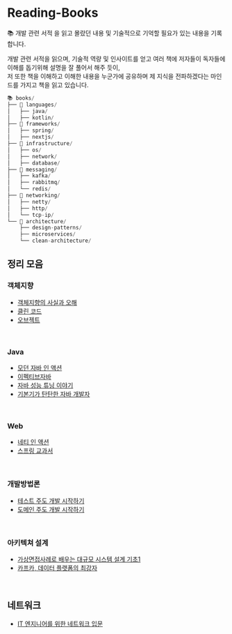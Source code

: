 # Reading-Books
📚 개발 관련 서적 을 읽고 몰랐던 내용 및 기술적으로 기억할 필요가 있는 내용을 기록합니다. <br>

개발 관련 서적을 읽으며, 기술적 역량 및 인사이트를 얻고 여러 책에 저자들이 독자들에 이해를 돕기위해 설명을 잘 풀어서 해주 듯이, <br>
저 또한 책을 이해하고 이해한 내용을 누군가에 공유하며 제 지식을 전파하겠다는 마인드를 가지고 책을 읽고 있습니다. <br>

```java
📚 books/
├── 📁 languages/
│   ├── java/
│   ├── kotlin/
├── 📁 frameworks/
│   ├── spring/
│   ├── nextjs/
├── 📁 infrastructure/
│   ├── os/
│   ├── network/
│   ├── database/
├── 📁 messaging/
│   ├── kafka/
│   ├── rabbitmq/
│   └── redis/
├── 📁 networking/
│   ├── netty/
│   ├── http/
│   └── tcp-ip/
└── 📁 architecture/
    ├── design-patterns/
    ├── microservices/
    └── clean-architecture/
```

## 정리 모음
### 객체지향
- <a href='https://github.com/Hyeonqz/Reading-Books/tree/main/Books-Docs/%EA%B0%9D%EC%B2%B4%EC%A7%80%ED%96%A5%EC%9D%98%EC%82%AC%EC%8B%A4%EA%B3%BC%EC%98%A4%ED%95%B4'>객체지향의 사실과 오해</a> <br>
- <a href='https://github.com/Hyeonqz/Reading-Books/tree/main/Books-Docs/%ED%81%B4%EB%A6%B0%EC%BD%94%EB%93%9C'>클린 코드 </a> <br>
- <a href='https://github.com/Hyeonqz/Reading-Books/tree/main/Books-Docs/%EC%98%A4%EB%B8%8C%EC%A0%9D%ED%8A%B8'>오브젝트</a>

<br>

### Java
- <a href='https://github.com/Hyeonqz/Reading-Books/tree/main/Books-Docs/%EB%AA%A8%EB%8D%98%EC%9E%90%EB%B0%94%EC%9D%B8%EC%95%A1%EC%85%98'>모던 자바 인 액션</a>
- <a href='https://github.com/Hyeonqz/Reading-Books/tree/main/%EC%9D%B4%ED%8E%99%ED%8B%B0%EB%B8%8C%EC%9E%90%EB%B0%94'>이펙티브자바 </a>
- <a href="">자바 성능 튜닝 이야기</a>
- <a href="">기본기가 탄탄한 자바 개발자</a>

<br>

### Web
- <a href='https://github.com/Hyeonqz/Reading-Books/tree/main/Books-Docs/%EB%84%A4%ED%8B%B0%EC%9D%B8%EC%95%A1%EC%85%98'>네티 인 액션</a>
- <a href='https://github.com/spring-docs-study/spring-study/tree/main/%EC%A7%84%ED%98%84%EA%B7%9C'>스프링 교과서</a>

<br>

### 개발방법론
- <a href=''>테스트 주도 개발 시작하기</a>
- <a href=''>도메인 주도 개발 시작하기</a>
  
<br>

### 아키텍쳐 설계
- <a href="https://github.com/Hyeonqz/Reading-Books/tree/main/%EA%B0%80%EC%83%81%EB%A9%B4%EC%A0%91%EC%82%AC%EB%A1%80%EB%A1%9C%EB%B0%B0%EC%9A%B0%EB%8A%94%EB%8C%80%EA%B7%9C%EB%AA%A8%EC%8B%9C%EC%8A%A4%ED%85%9C%EC%84%A4%EA%B3%84%EA%B8%B0%EC%B4%88">가상면접사례로 배우는 대규모 시스템 설계 기초1</a>
- <a href="">카프카, 데이터 플랫폼의 최강자</a>


<br>

## 네트워크
- <a href="https://github.com/Hyeonqz/Reading-Books/tree/main/Books-Docs/IT%EC%97%94%EC%A7%80%EB%8B%88%EC%96%B4%EB%A5%BC%20%EC%9C%84%ED%95%9C%20%EB%84%A4%ED%8A%B8%EC%9B%8C%ED%81%AC%20%EC%9E%85%EB%AC%B8">IT 엔지니어를 위한 네트워크 입문</a>
